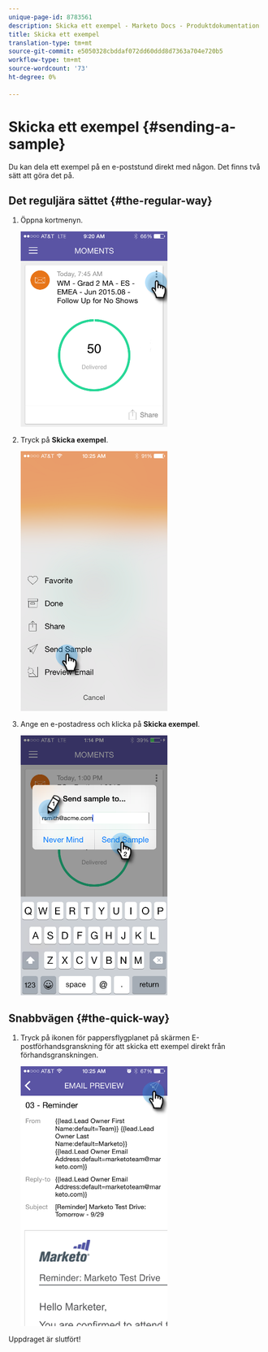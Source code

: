 ```yaml
---
unique-page-id: 8783561
description: Skicka ett exempel - Marketo Docs - Produktdokumentation
title: Skicka ett exempel
translation-type: tm+mt
source-git-commit: e5050328cbddaf072dd60ddd8d7363a704e720b5
workflow-type: tm+mt
source-wordcount: '73'
ht-degree: 0%

---
```



# Skicka ett exempel {#sending-a-sample}

Du kan dela ett exempel på en e-poststund direkt med någon. Det finns två sätt att göra det på.

## Det reguljära sättet {#the-regular-way}

1. Öppna kortmenyn.

   ![](assets/image2015-7-14-16-3a44-3a7.png)

1. Tryck på **Skicka exempel**.

   ![](assets/image2015-7-14-16-3a40-3a54.png)

1. Ange en e-postadress och klicka på **Skicka exempel**.

   ![](assets/image2015-7-14-17-3a2-3a32.png)

## Snabbvägen {#the-quick-way}

1. Tryck på ikonen för pappersflygplanet på skärmen E-postförhandsgranskning för att skicka ett exempel direkt från förhandsgranskningen.

   ![](assets/image2015-9-25-10-3a28-3a47.png)

Uppdraget är slutfört!
